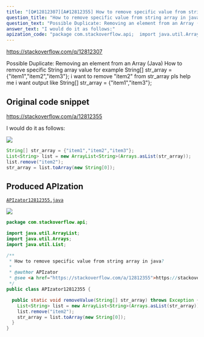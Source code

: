 ```yaml
---
title: "[Q#12812307][A#12812355] How to remove specific value from string array in java?"
question_title: "How to remove specific value from string array in java?"
question_text: "Possible Duplicate: Removing an element from an Array (Java) How to remove specific String array value for example String[] str_array = {\"item1\",\"item2\",\"item3\"}; i want to remove \"item2\" from str_array pls help me i want output like String[] str_array = {\"item1\",\"item3\"};"
answer_text: "I would do it as follows:"
apization_code: "package com.stackoverflow.api;  import java.util.ArrayList; import java.util.Arrays; import java.util.List;  /**  * How to remove specific value from string array in java?  *  * @author APIzator  * @see <a href=\"https://stackoverflow.com/a/12812355\">https://stackoverflow.com/a/12812355</a>  */ public class APIzator12812355 {    public static void removeValue(String[] str_array) throws Exception {     List<String> list = new ArrayList<String>(Arrays.asList(str_array));     list.remove(\"item2\");     str_array = list.toArray(new String[0]);   } }"
---
```


https://stackoverflow.com/q/12812307

Possible Duplicate:
Removing an element from an Array (Java)
How to remove specific String array value for example
String[] str_array = {&quot;item1&quot;,&quot;item2&quot;,&quot;item3&quot;};
i want to remove &quot;item2&quot; from str_array pls help me i want output like
String[] str_array = {&quot;item1&quot;,&quot;item3&quot;};



## Original code snippet

https://stackoverflow.com/a/12812355

I would do it as follows:

<div class="code-logo"><img src="/stackoverflow.png" /></div>

```java
String[] str_array = {"item1","item2","item3"};
List<String> list = new ArrayList<String>(Arrays.asList(str_array));
list.remove("item2");
str_array = list.toArray(new String[0]);
```

## Produced APIzation

[`APIzator12812355.java`](https://github.com/blind-papers/apization-temp-data/raw/main/search/APIzator12812355.java)

<div class="code-logo"><img src="/apizator.png" /></div>

```java
package com.stackoverflow.api;

import java.util.ArrayList;
import java.util.Arrays;
import java.util.List;

/**
 * How to remove specific value from string array in java?
 *
 * @author APIzator
 * @see <a href="https://stackoverflow.com/a/12812355">https://stackoverflow.com/a/12812355</a>
 */
public class APIzator12812355 {

  public static void removeValue(String[] str_array) throws Exception {
    List<String> list = new ArrayList<String>(Arrays.asList(str_array));
    list.remove("item2");
    str_array = list.toArray(new String[0]);
  }
}

```